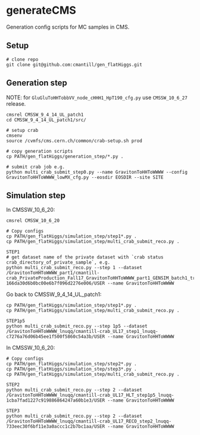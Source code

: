 # generateCMS
Generation config scripts for MC samples in CMS.

## Setup

```
# clone repo
git clone git@github.com:cmantill/gen_flatHiggs.git
```

## Generation step
NOTE: for `GluGluToHHTobbVV_node_cHHH1_HpT190_cfg.py` use `CMSSW_10_6_27` release.
```
cmsrel CMSSW_9_4_14_UL_patch1
cd CMSSW_9_4_14_UL_patch1/src/

# setup crab
cmsenv
source /cvmfs/cms.cern.ch/common/crab-setup.sh prod

# copy generation scripts
cp PATH/gen_flatHiggs/generation_step/*.py .

# submit crab job e.g.
python multi_crab_submit_step0.py --name GravitonToHHToWWWW --config GravitonToHHToWWWW_lowMX_cfg.py --eosdir EOSDIR --site SITE
```


## Simulation step

In CMSSW_10_6_20:
```
cmsrel CMSSW_10_6_20

# Copy configs
cp PATH/gen_flatHiggs/simulation_step/step1*.py .
cp PATH/gen_flatHiggs/simulation_step/multi_crab_submit_reco.py .

STEP1
# get dataset name of the private dataset with `crab status crab_directory_of_private_sample`, e.g.
python multi_crab_submit_reco.py --step 1 --dataset /GravitonToHHToWWWW_part1/cmantill-crab_PrivateProduction_Fall17_GravitonToHHToWWWW_part1_GENSIM_batch1_try3-166da30d6b0bc00e6b7f096d2276e006/USER --name GravitonToHHToWWWW
```

Go back to CMSSW_9_4_14_UL_patch1:
```
cp PATH/gen_flatHiggs/simulation_step/step1*.py .
cp PATH/gen_flatHiggs/simulation_step/multi_crab_submit_reco.py .

STEP1p5
python multi_crab_submit_reco.py --step 1p5 --dataset /GravitonToHHToWWWW_lnuqq/cmantill-crab_UL17_step1_lnuqq-c7276a76d06b45ee1f500f5860c54a3b/USER --name GravitonToHHToWWWW
```

In CMSSW_10_6_20:
```
# Copy configs
cp PATH/gen_flatHiggs/simulation_step/step2*.py . 
cp PATH/gen_flatHiggs/simulation_step/step3*.py .
cp PATH/gen_flatHiggs/simulation_step/multi_crab_submit_reco.py	.

STEP2
python multi_crab_submit_reco.py --step 2 --dataset /GravitonToHHToWWWW_lnuqq/cmantill-crab_UL17_HLT_step1p5_lnuqq-1cba7fad1227c919886864247a60b1e3/USER --name GravitonToHHToWWWW

STEP3
python multi_crab_submit_reco.py --step	2 --dataset /GravitonToHHToWWWW_lnuqq/cmantill-crab_UL17_RECO_step2_lnuqq-733eec30f6bf11e3a0accc1c2b7bc1aa/USER --name GravitonToHHToWWWW
```

